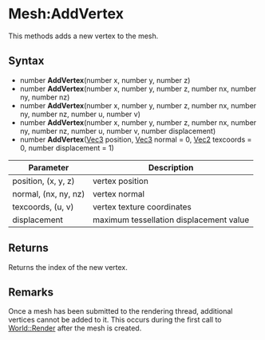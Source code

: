 # Mesh:AddVertex

This methods adds a new vertex to the mesh.

## Syntax

- number **AddVertex**(number x, number y, number z)
- number **AddVertex**(number x, number y, number z, number nx, number ny, number nz)
- number **AddVertex**(number x, number y, number z, number nx, number ny, number nz, number u, number v)
- number **AddVertex**(number x, number y, number z, number nx, number ny, number nz, number u, number v, number displacement)
- number **AddVertex**([Vec3](Vec3.md) position, [Vec3](Vec3.md) normal = 0, [Vec2](Vec2.md) texcoords = 0, number displacement = 1)

| Parameter | Description |
|---|---|
| position, (x, y, z) | vertex position |
| normal, (nx, ny, nz) | vertex normal |
| texcoords, (u, v) | vertex texture coordinates |
| displacement | maximum tessellation displacement value |

## Returns

Returns the index of the new vertex.

## Remarks

Once a mesh has been submitted to the rendering thread, additional vertices cannot be added to it. This occurs during the first call to [World::Render](World_Render.md) after the mesh is created.
